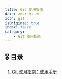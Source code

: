 ```yaml
---
title: Git 使用指南
date: 2023-01-29
icon: git
isOriginal: true
index: false
category:
    - Git 使用指南
---
```


## 🎖️ 目录

1.  [Git 使用指南：使用手册](2022-02-09-git.md)
